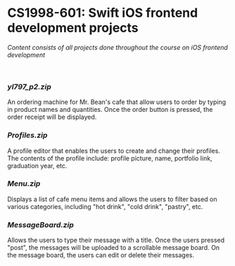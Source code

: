 # CS1998-601: Swift iOS frontend development projects

*Content consists of all projects done throughout the course on iOS frontend development*

</br>

### ***yl797_p2.zip***
An ordering machine for Mr. Bean's cafe that allow users to order by typing in product names and quantities. Once the order button is pressed, the order receipt will be displayed. 


### ***Profiles.zip***
A profile editor that enables the users to create and change their profiles. The contents of the profile include: profile picture, name, portfolio link, graduation year, etc. 


### ***Menu.zip*** 
Displays a list of cafe menu items and allows the users to filter based on various categories, including "hot drink", "cold drink", "pastry", etc. 


### ***MessageBoard.zip*** 
Allows the users to type their message with a title. Once the users pressed "post", the messages will be uploaded to a scrollable message board. On the message board, the users can edit or delete their messages. 

